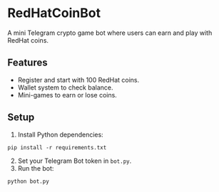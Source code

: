
# RedHatCoinBot

A mini Telegram crypto game bot where users can earn and play with RedHat coins.

## Features

- Register and start with 100 RedHat coins.
- Wallet system to check balance.
- Mini-games to earn or lose coins.

## Setup

1. Install Python dependencies:

```
pip install -r requirements.txt
```

2. Set your Telegram Bot token in `bot.py`.
3. Run the bot:

```
python bot.py
```
